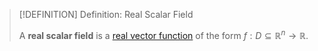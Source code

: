 >[!DEFINITION] Definition: Real Scalar Field
>
>A **real scalar field** is a [real vector function](../Real%20Vector%20Functions/Real%20Vector%20Function.md) of the form $f: D \subseteq \mathbb{R}^n \to \mathbb{R}$.
>